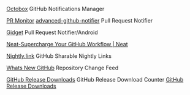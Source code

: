 
[Octobox](https://octobox.io/)
GitHub Notifications Manager

[PR Monitor](https://github.com/fwouts/prmonitor)
[advanced-github-notifier](https://github.com/freaktechnik/advanced-github-notifier)
Pull Request Notifier

[Gidget](https://github.com/GDGVIT/gidget)
Pull Request Notifier/Android

[Neat-Supercharge Your GitHub Workflow | Neat](https://neat.run/)

[Nightly.link](https://nightly.link/)
GitHub Sharable Nightly Links

[Whats New GitHub](https://github.com/flawyte/whats-new-github)
Repository Change Feed

[GitHub Release Downloads](https://github.com/addshore/browser-github-release-downloads)
GitHub Release Download Counter
[GitHub Release Downloads](https://chromewebstore.google.com/detail/github-release-downloads/ncgomhdgmkicjeclohgokhciihpfdlhi)
